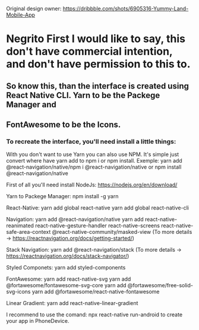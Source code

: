 Original design owner: https://dribbble.com/shots/6905316-Yummy-Land-Mobile-App


# **Negrito** First I would like to say, this don't have commercial intention, and don't have permission to this to.
## So know this, than the interface  is created using React Native CLI. Yarn to be the Packege Manager and
## FontAwesome to be the Icons.
### To recreate the interface, you'll need install a little things:

With you don't want to use Yarn you can also use NPM. It's simple just convert where have yarn add to npm i or npm install.
Exemple: yarn add @react-navigation/native/npm i @react-navigation/native or npm install @react-navigation/native

First of all you'll need install NodeJs: 
https://nodejs.org/en/download/

Yarn to Packege Manager: 
npm install -g yarn

React-Native: 
yarn add global react-native
yarn add global react-native-cli

Navigation: 
yarn add @react-navigation/native
yarn add react-native-reanimated react-native-gesture-handler react-native-screens react-native-safe-area-context @react-native-community/masked-view
(To more details -> https://reactnavigation.org/docs/getting-started/)

Stack Navigation: 
yarn add @react-navigation/stack
(To more details -> https://reactnavigation.org/docs/stack-navigator/)

Styled Componets: 
yarn add styled-components

FontAwesome:
yarn add react-native-svg
yarn add @fortawesome/fontawesome-svg-core
yarn add @fortawesome/free-solid-svg-icons
yarn add @fortawesome/react-native-fontawesome

Linear Gradient:
yarn add react-native-linear-gradient

I recommend to use the comand: npx react-native run-android to create your app in PhoneDevice.
